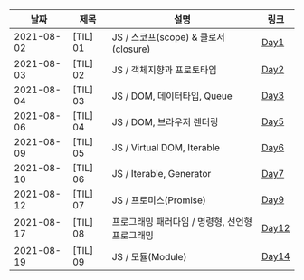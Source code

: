 |날짜|제목|설명|링크|
|---|---|---|---|
|2021-08-02|[TIL] 01|JS / 스코프(scope) & 클로저(closure)|[Day1](https://velog.io/@kimin3004/TIL-01-JS-%EC%8A%A4%EC%BD%94%ED%94%84scope-%ED%81%B4%EB%A1%9C%EC%A0%80closure)|
|2021-08-03|[TIL] 02|JS / 객체지향과 프로토타입|[Day2](https://velog.io/@kimin3004/TIL-01-JS-%EC%8A%A4%EC%BD%94%ED%94%84scope-%ED%81%B4%EB%A1%9C%EC%A0%80closure)|
|2021-08-04|[TIL] 03|JS / DOM, 데이터타입, Queue |[Day3](https://velog.io/@kimin3004/TIL-01-JS-%EC%8A%A4%EC%BD%94%ED%94%84scope-%ED%81%B4%EB%A1%9C%EC%A0%80closure)|
|2021-08-06|[TIL] 04|JS / DOM, 브라우저 렌더링 |[Day5](https://velog.io/@kimin3004/TIL-032021-08-07)|
|2021-08-09|[TIL] 05|JS / Virtual DOM, Iterable |[Day6](https://velog.io/@kimin3004/TIL-042021-08-09-wmxy2k6q)|
|2021-08-10|[TIL] 06|JS / Iterable, Generator |[Day7](https://velog.io/@kimin3004/TIL-042021-08-09)|
|2021-08-12|[TIL] 07|JS / 프로미스(Promise) |[Day9](https://velog.io/@kimin3004/TIL-062021-08-12-m5tengn4)|
|2021-08-17|[TIL] 08|프로그래밍 패러다임 / 명령형, 선언형 프로그래밍 |[Day12](https://velog.io/@kimin3004/TIL-082021-08-17-%EB%AA%85%EB%A0%B9%ED%98%95-%EC%84%A0%EC%96%B8%ED%98%95-%ED%94%84%EB%A1%9C%EA%B7%B8%EB%9E%98%EB%B0%8D)|
|2021-08-19|[TIL] 09|JS / 모듈(Module) |[Day14](https://velog.io/@kimin3004/TIL-082021-08-19-%EB%AA%A8%EB%93%88)|




